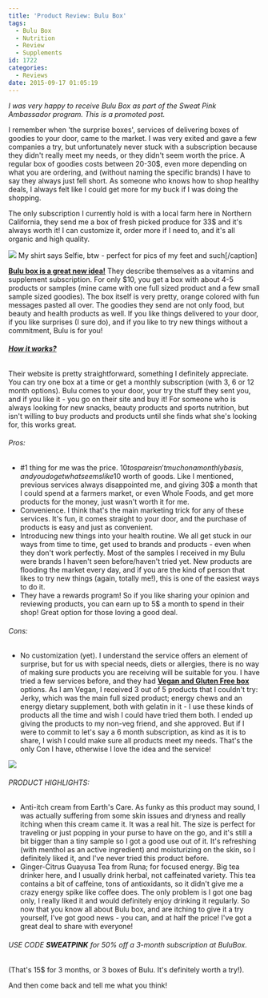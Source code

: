 ```yaml
---
title: 'Product Review: Bulu Box'
tags:
  - Bulu Box
  - Nutrition
  - Review
  - Supplements
id: 1722
categories:
  - Reviews
date: 2015-09-17 01:05:19
---
```


_I was very happy to receive Bulu Box as part of the Sweat Pink Ambassador program. This is a promoted post._

I remember when 'the surprise boxes', services of delivering boxes of goodies to your door, came to the market. I was very exited and gave a few companies a try, but unfortunately never stuck with a subscription because they didn't really meet my needs, or they didn't seem worth the price. A regular box of goodies costs between 20-30$, even more depending on what you are ordering, and (without naming the specific brands) I have to say they always just fell short. As someone who knows how to shop healthy deals, I always felt like I could get more for my buck if I was doing the shopping.

The only subscription I currently hold is with a local farm here in Northern California, they send me a box of fresh picked produce for 33$ and it's always worth it! I can customize it, order more if I need to, and it's all organic and high quality.

![](/images/bulu2.jpg) My shirt says Selfie, btw - perfect for pics of my feet and such[/caption]

<span style="text-decoration: underline;">**Bulu box is a great new idea!**</span> They describe themselves as a vitamins and supplement subscription. For only $10, you get a box with about 4-5 products or samples (mine came with one full sized product and a few small sample sized goodies). The box itself is very pretty, orange colored with fun messages pasted all over. The goodies they send are not only food, but beauty and health products as well.
If you like things delivered to your door, if you like surprises (I sure do), and if you like to try new things without a commitment, Bulu is for you!

###### <span style="text-decoration: underline;">**How it works?**</span>

Their website is pretty straightforward, something I definitely appreciate. You can try one box at a time or get a monthly subscription (with 3, 6 or 12 month options). Bulu comes to your door, your try the stuff they sent you, and if you like it - you go on their site and buy it! For someone who is always looking for new snacks, beauty products and sports nutrition, but isn't willing to buy products and products until she finds what she's looking for, this works great.

###### Pros:

*   #1 thing for me was the price. $10 to spare isn't much on a monthly basis, and you do get what seems like 10$ worth of goods. Like I mentioned, previous services always disappointed me, and giving 30$ a month that I could spend at a farmers market, or even Whole Foods, and get more products for the money, just wasn't worth it for me.
*   Convenience. I think that's the main marketing trick for any of these services. It's fun, it comes straight to your door, and the purchase of products is easy and just as convenient.
*   Introducing new things into your health routine. We all get stuck in our ways from time to time, get used to brands and products - even when they don't work perfectly. Most of the samples I received in my Bulu were brands I haven't seen before/haven't tried yet. New products are flooding the market every day, and if you are the kind of person that likes to try new things (again, totally me!), this is one of the easiest ways to do it.
*   They have a rewards program! So if you like sharing your opinion and reviewing products, you can earn up to 5$ a month to spend in their shop! Great option for those loving a good deal.

###### Cons:

*   No customization (yet). I understand the service offers an element of surprise, but for us with special needs, diets or allergies, there is no way of making sure products you are receiving will be suitable for you.
I have tried a few services before, and they had **<span style="text-decoration: underline;">Vegan and Gluten Free box</span>** options. As I am Vegan, I received 3 out of 5 products that I couldn't try: Jerky, which was the main full sized product; energy chews and an energy dietary supplement, both with gelatin in it - I use these kinds of products all the time and wish I could have tried them both. I ended up giving the products to my non-veg friend, and she approved. But if I were to commit to let's say a 6 month subscription, as kind as it is to share, I wish I could make sure all products meet my needs.
That's the only Con I have, otherwise I love the idea and the service!

![](/images/bulu3.jpg)

###### PRODUCT HIGHLIGHTS:

*   Anti-itch cream from Earth's Care. As funky as this product may sound, I was actually suffering from some skin issues and dryness and really itching when this cream came it. It was a real hit. The size is perfect for traveling or just popping in your purse to have on the go, and it's still a bit bigger than a tiny sample so I got a good use out of it. It's refreshing (with menthol as an active ingredient) and moisturizing on the skin, so I definitely liked it, and I've never tried this product before.
*   Ginger-Citrus Guayusa Tea from Runa; for focused energy. Big tea drinker here, and I usually drink herbal, not caffeinated variety. This tea contains a bit of caffeine, tons of antioxidants, so it didn't give me a crazy energy spike like coffee does. The only problem is I got one bag only, I really liked it and would definitely enjoy drinking it regularly.
So now that you know all about Bulu box, and are itching to give it a try yourself, I've got good news - you can, and at half the price! I've got a great deal to share with everyone!

###### USE CODE **SWEATPINK** for 50% off a 3-month subscription at <span class="il">BuluBox</span>.

(That's 15$ for 3 months, or 3 boxes of Bulu. It's definitely worth a try!).

And then come back and tell me what you think!
